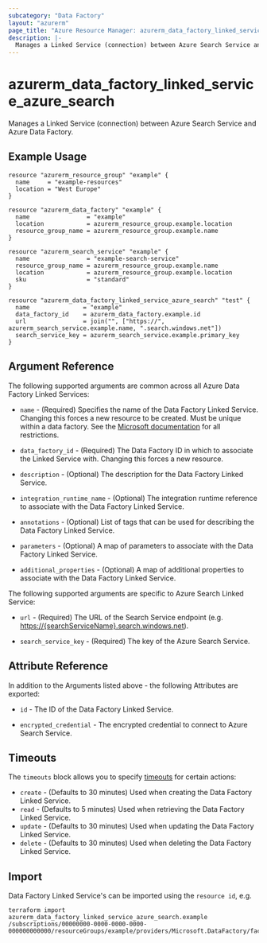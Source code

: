 ```yaml
---
subcategory: "Data Factory"
layout: "azurerm"
page_title: "Azure Resource Manager: azurerm_data_factory_linked_service_azure_search"
description: |-
  Manages a Linked Service (connection) between Azure Search Service and Azure Data Factory.
---
```


# azurerm_data_factory_linked_service_azure_search

Manages a Linked Service (connection) between Azure Search Service and Azure Data Factory.

## Example Usage

```hcl
resource "azurerm_resource_group" "example" {
  name     = "example-resources"
  location = "West Europe"
}

resource "azurerm_data_factory" "example" {
  name                = "example"
  location            = azurerm_resource_group.example.location
  resource_group_name = azurerm_resource_group.example.name
}

resource "azurerm_search_service" "example" {
  name                = "example-search-service"
  resource_group_name = azurerm_resource_group.example.name
  location            = azurerm_resource_group.example.location
  sku                 = "standard"
}

resource "azurerm_data_factory_linked_service_azure_search" "test" {
  name               = "example"
  data_factory_id    = azurerm_data_factory.example.id
  url                = join("", ["https://", azurerm_search_service.example.name, ".search.windows.net"])
  search_service_key = azurerm_search_service.example.primary_key
}
```

## Argument Reference

The following supported arguments are common across all Azure Data Factory Linked Services:

* `name` - (Required) Specifies the name of the Data Factory Linked Service. Changing this forces a new resource to be created. Must be unique within a data factory. See the [Microsoft documentation](https://docs.microsoft.com/azure/data-factory/naming-rules) for all restrictions.

* `data_factory_id` - (Required) The Data Factory ID in which to associate the Linked Service with. Changing this forces a new resource.

* `description` - (Optional) The description for the Data Factory Linked Service.

* `integration_runtime_name` - (Optional) The integration runtime reference to associate with the Data Factory Linked Service.

* `annotations` - (Optional) List of tags that can be used for describing the Data Factory Linked Service.

* `parameters` - (Optional) A map of parameters to associate with the Data Factory Linked Service.

* `additional_properties` - (Optional) A map of additional properties to associate with the Data Factory Linked Service.

The following supported arguments are specific to Azure Search Linked Service:

* `url` - (Required) The URL of the Search Service endpoint (e.g. <https://{searchServiceName}.search.windows.net>).

* `search_service_key` - (Required) The key of the Azure Search Service.

## Attribute Reference

In addition to the Arguments listed above - the following Attributes are exported:

* `id` - The ID of the Data Factory Linked Service.

* `encrypted_credential` - The encrypted credential to connect to Azure Search Service.

## Timeouts

The `timeouts` block allows you to specify [timeouts](https://developer.hashicorp.com/terraform/language/resources/configure#define-operation-timeouts) for certain actions:

* `create` - (Defaults to 30 minutes) Used when creating the Data Factory Linked Service.
* `read` - (Defaults to 5 minutes) Used when retrieving the Data Factory Linked Service.
* `update` - (Defaults to 30 minutes) Used when updating the Data Factory Linked Service.
* `delete` - (Defaults to 30 minutes) Used when deleting the Data Factory Linked Service.

## Import

Data Factory Linked Service's can be imported using the `resource id`, e.g.

```shell
terraform import azurerm_data_factory_linked_service_azure_search.example /subscriptions/00000000-0000-0000-0000-000000000000/resourceGroups/example/providers/Microsoft.DataFactory/factories/example/linkedservices/example
```
